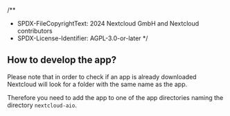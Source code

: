 /**
 * SPDX-FileCopyrightText: 2024 Nextcloud GmbH and Nextcloud contributors
 * SPDX-License-Identifier: AGPL-3.0-or-later
 */

## How to develop the app?

Please note that in order to check if an app is already downloaded
Nextcloud will look for a folder with the same name as the app.

Therefore you need to add the app to one of the app directories
naming the directory `nextcloud-aio`.
